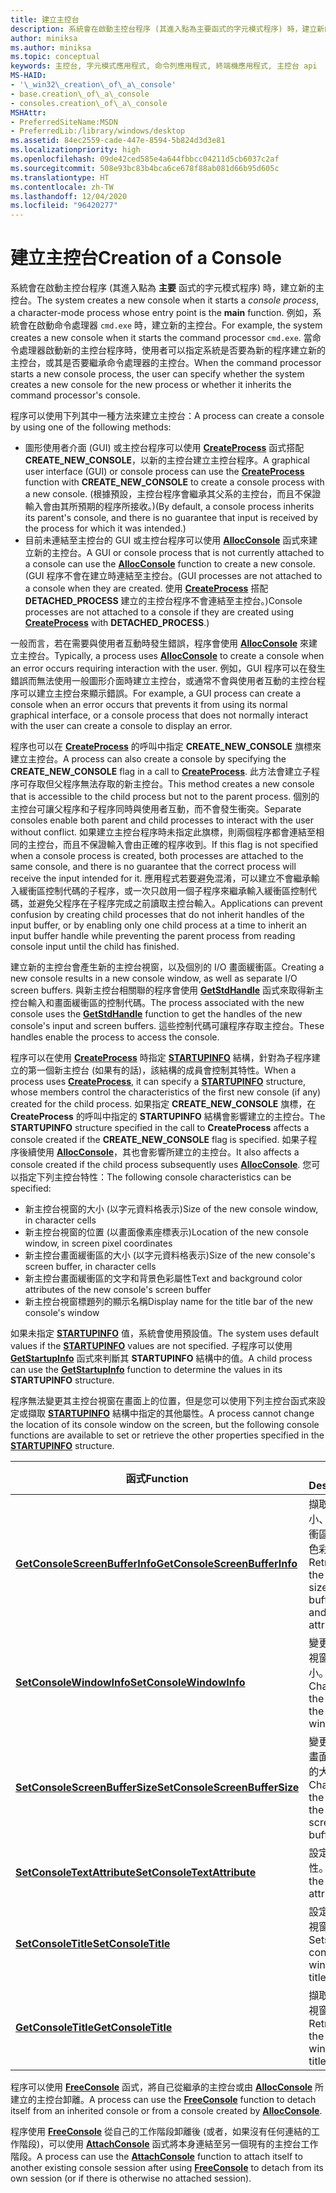 ```yaml
---
title: 建立主控台
description: 系統會在啟動主控台程序 (其進入點為主要函式的字元模式程序) 時，建立新的主控台。
author: miniksa
ms.author: miniksa
ms.topic: conceptual
keywords: 主控台, 字元模式應用程式, 命令列應用程式, 終端機應用程式, 主控台 api
MS-HAID:
- '\_win32\_creation\_of\_a\_console'
- base.creation\_of\_a\_console
- consoles.creation\_of\_a\_console
MSHAttr:
- PreferredSiteName:MSDN
- PreferredLib:/library/windows/desktop
ms.assetid: 84ec2559-cade-447e-8594-5b824d3d3e81
ms.localizationpriority: high
ms.openlocfilehash: 09de42ced585e4a644fbbcc04211d5cb6037c2af
ms.sourcegitcommit: 508e93bc83b4bca6ce678f88ab081d66b95d605c
ms.translationtype: HT
ms.contentlocale: zh-TW
ms.lasthandoff: 12/04/2020
ms.locfileid: "96420277"
---
```

# <a name="creation-of-a-console"></a><span data-ttu-id="dadb2-104">建立主控台</span><span class="sxs-lookup"><span data-stu-id="dadb2-104">Creation of a Console</span></span>

<span data-ttu-id="dadb2-105">系統會在啟動主控台程序 (其進入點為 **主要** 函式的字元模式程序) 時，建立新的主控台。</span><span class="sxs-lookup"><span data-stu-id="dadb2-105">The system creates a new console when it starts a *console process*, a character-mode process whose entry point is the **main** function.</span></span> <span data-ttu-id="dadb2-106">例如，系統會在啟動命令處理器 `cmd.exe` 時，建立新的主控台。</span><span class="sxs-lookup"><span data-stu-id="dadb2-106">For example, the system creates a new console when it starts the command processor `cmd.exe`.</span></span> <span data-ttu-id="dadb2-107">當命令處理器啟動新的主控台程序時，使用者可以指定系統是否要為新的程序建立新的主控台，或其是否要繼承命令處理器的主控台。</span><span class="sxs-lookup"><span data-stu-id="dadb2-107">When the command processor starts a new console process, the user can specify whether the system creates a new console for the new process or whether it inherits the command processor's console.</span></span>

<span data-ttu-id="dadb2-108">程序可以使用下列其中一種方法來建立主控台：</span><span class="sxs-lookup"><span data-stu-id="dadb2-108">A process can create a console by using one of the following methods:</span></span>

- <span data-ttu-id="dadb2-109">圖形使用者介面 (GUI) 或主控台程序可以使用 [**CreateProcess**](https://msdn.microsoft.com/library/windows/desktop/ms682425) 函式搭配 **CREATE\_NEW\_CONSOLE**，以新的主控台建立主控台程序。</span><span class="sxs-lookup"><span data-stu-id="dadb2-109">A graphical user interface (GUI) or console process can use the [**CreateProcess**](https://msdn.microsoft.com/library/windows/desktop/ms682425) function with **CREATE\_NEW\_CONSOLE** to create a console process with a new console.</span></span> <span data-ttu-id="dadb2-110">(根據預設，主控台程序會繼承其父系的主控台，而且不保證輸入會由其所預期的程序所接收。)</span><span class="sxs-lookup"><span data-stu-id="dadb2-110">(By default, a console process inherits its parent's console, and there is no guarantee that input is received by the process for which it was intended.)</span></span>
- <span data-ttu-id="dadb2-111">目前未連結至主控台的 GUI 或主控台程序可以使用 [**AllocConsole**](allocconsole.md) 函式來建立新的主控台。</span><span class="sxs-lookup"><span data-stu-id="dadb2-111">A GUI or console process that is not currently attached to a console can use the [**AllocConsole**](allocconsole.md) function to create a new console.</span></span> <span data-ttu-id="dadb2-112">(GUI 程序不會在建立時連結至主控台。</span><span class="sxs-lookup"><span data-stu-id="dadb2-112">(GUI processes are not attached to a console when they are created.</span></span> <span data-ttu-id="dadb2-113">使用 [**CreateProcess**](https://msdn.microsoft.com/library/windows/desktop/ms682425) 搭配 **DETACHED\_PROCESS** 建立的主控台程序不會連結至主控台。)</span><span class="sxs-lookup"><span data-stu-id="dadb2-113">Console processes are not attached to a console if they are created using [**CreateProcess**](https://msdn.microsoft.com/library/windows/desktop/ms682425) with **DETACHED\_PROCESS**.)</span></span>

<span data-ttu-id="dadb2-114">一般而言，若在需要與使用者互動時發生錯誤，程序會使用 [**AllocConsole**](allocconsole.md) 來建立主控台。</span><span class="sxs-lookup"><span data-stu-id="dadb2-114">Typically, a process uses [**AllocConsole**](allocconsole.md) to create a console when an error occurs requiring interaction with the user.</span></span> <span data-ttu-id="dadb2-115">例如，GUI 程序可以在發生錯誤而無法使用一般圖形介面時建立主控台，或通常不會與使用者互動的主控台程序可以建立主控台來顯示錯誤。</span><span class="sxs-lookup"><span data-stu-id="dadb2-115">For example, a GUI process can create a console when an error occurs that prevents it from using its normal graphical interface, or a console process that does not normally interact with the user can create a console to display an error.</span></span>

<span data-ttu-id="dadb2-116">程序也可以在 [**CreateProcess**](https://msdn.microsoft.com/library/windows/desktop/ms682425) 的呼叫中指定 **CREATE\_NEW\_CONSOLE** 旗標來建立主控台。</span><span class="sxs-lookup"><span data-stu-id="dadb2-116">A process can also create a console by specifying the **CREATE\_NEW\_CONSOLE** flag in a call to [**CreateProcess**](https://msdn.microsoft.com/library/windows/desktop/ms682425).</span></span> <span data-ttu-id="dadb2-117">此方法會建立子程序可存取但父程序無法存取的新主控台。</span><span class="sxs-lookup"><span data-stu-id="dadb2-117">This method creates a new console that is accessible to the child process but not to the parent process.</span></span> <span data-ttu-id="dadb2-118">個別的主控台可讓父程序和子程序同時與使用者互動，而不會發生衝突。</span><span class="sxs-lookup"><span data-stu-id="dadb2-118">Separate consoles enable both parent and child processes to interact with the user without conflict.</span></span> <span data-ttu-id="dadb2-119">如果建立主控台程序時未指定此旗標，則兩個程序都會連結至相同的主控台，而且不保證輸入會由正確的程序收到。</span><span class="sxs-lookup"><span data-stu-id="dadb2-119">If this flag is not specified when a console process is created, both processes are attached to the same console, and there is no guarantee that the correct process will receive the input intended for it.</span></span> <span data-ttu-id="dadb2-120">應用程式若要避免混淆，可以建立不會繼承輸入緩衝區控制代碼的子程序，或一次只啟用一個子程序來繼承輸入緩衝區控制代碼，並避免父程序在子程序完成之前讀取主控台輸入。</span><span class="sxs-lookup"><span data-stu-id="dadb2-120">Applications can prevent confusion by creating child processes that do not inherit handles of the input buffer, or by enabling only one child process at a time to inherit an input buffer handle while preventing the parent process from reading console input until the child has finished.</span></span>

<span data-ttu-id="dadb2-121">建立新的主控台會產生新的主控台視窗，以及個別的 I/O 畫面緩衝區。</span><span class="sxs-lookup"><span data-stu-id="dadb2-121">Creating a new console results in a new console window, as well as separate I/O screen buffers.</span></span> <span data-ttu-id="dadb2-122">與新主控台相關聯的程序會使用 [**GetStdHandle**](getstdhandle.md) 函式來取得新主控台輸入和畫面緩衝區的控制代碼。</span><span class="sxs-lookup"><span data-stu-id="dadb2-122">The process associated with the new console uses the [**GetStdHandle**](getstdhandle.md) function to get the handles of the new console's input and screen buffers.</span></span> <span data-ttu-id="dadb2-123">這些控制代碼可讓程序存取主控台。</span><span class="sxs-lookup"><span data-stu-id="dadb2-123">These handles enable the process to access the console.</span></span>

<span data-ttu-id="dadb2-124">程序可以在使用 [**CreateProcess**](https://msdn.microsoft.com/library/windows/desktop/ms682425) 時指定 [**STARTUPINFO**](https://msdn.microsoft.com/library/windows/desktop/ms686331) 結構，針對為子程序建立的第一個新主控台 (如果有的話)，該結構的成員會控制其特性。</span><span class="sxs-lookup"><span data-stu-id="dadb2-124">When a process uses [**CreateProcess**](https://msdn.microsoft.com/library/windows/desktop/ms682425), it can specify a [**STARTUPINFO**](https://msdn.microsoft.com/library/windows/desktop/ms686331) structure, whose members control the characteristics of the first new console (if any) created for the child process.</span></span> <span data-ttu-id="dadb2-125">如果指定 **CREATE\_NEW\_CONSOLE** 旗標，在 **CreateProcess** 的呼叫中指定的 **STARTUPINFO** 結構會影響建立的主控台。</span><span class="sxs-lookup"><span data-stu-id="dadb2-125">The **STARTUPINFO** structure specified in the call to **CreateProcess** affects a console created if the **CREATE\_NEW\_CONSOLE** flag is specified.</span></span> <span data-ttu-id="dadb2-126">如果子程序後續使用 [**AllocConsole**](allocconsole.md)，其也會影響所建立的主控台。</span><span class="sxs-lookup"><span data-stu-id="dadb2-126">It also affects a console created if the child process subsequently uses [**AllocConsole**](allocconsole.md).</span></span> <span data-ttu-id="dadb2-127">您可以指定下列主控台特性：</span><span class="sxs-lookup"><span data-stu-id="dadb2-127">The following console characteristics can be specified:</span></span>

- <span data-ttu-id="dadb2-128">新主控台視窗的大小 (以字元資料格表示)</span><span class="sxs-lookup"><span data-stu-id="dadb2-128">Size of the new console window, in character cells</span></span>
- <span data-ttu-id="dadb2-129">新主控台視窗的位置 (以畫面像素座標表示)</span><span class="sxs-lookup"><span data-stu-id="dadb2-129">Location of the new console window, in screen pixel coordinates</span></span>
- <span data-ttu-id="dadb2-130">新主控台畫面緩衝區的大小 (以字元資料格表示)</span><span class="sxs-lookup"><span data-stu-id="dadb2-130">Size of the new console's screen buffer, in character cells</span></span>
- <span data-ttu-id="dadb2-131">新主控台畫面緩衝區的文字和背景色彩屬性</span><span class="sxs-lookup"><span data-stu-id="dadb2-131">Text and background color attributes of the new console's screen buffer</span></span>
- <span data-ttu-id="dadb2-132">新主控台視窗標題列的顯示名稱</span><span class="sxs-lookup"><span data-stu-id="dadb2-132">Display name for the title bar of the new console's window</span></span>

<span data-ttu-id="dadb2-133">如果未指定 [**STARTUPINFO**](https://msdn.microsoft.com/library/windows/desktop/ms686331) 值，系統會使用預設值。</span><span class="sxs-lookup"><span data-stu-id="dadb2-133">The system uses default values if the [**STARTUPINFO**](https://msdn.microsoft.com/library/windows/desktop/ms686331) values are not specified.</span></span> <span data-ttu-id="dadb2-134">子程序可以使用 [**GetStartupInfo**](https://msdn.microsoft.com/library/windows/desktop/ms683230) 函式來判斷其 **STARTUPINFO** 結構中的值。</span><span class="sxs-lookup"><span data-stu-id="dadb2-134">A child process can use the [**GetStartupInfo**](https://msdn.microsoft.com/library/windows/desktop/ms683230) function to determine the values in its **STARTUPINFO** structure.</span></span>

<span data-ttu-id="dadb2-135">程序無法變更其主控台視窗在畫面上的位置，但是您可以使用下列主控台函式來設定或擷取 [**STARTUPINFO**](https://msdn.microsoft.com/library/windows/desktop/ms686331) 結構中指定的其他屬性。</span><span class="sxs-lookup"><span data-stu-id="dadb2-135">A process cannot change the location of its console window on the screen, but the following console functions are available to set or retrieve the other properties specified in the [**STARTUPINFO**](https://msdn.microsoft.com/library/windows/desktop/ms686331) structure.</span></span>

| <span data-ttu-id="dadb2-136">函式</span><span class="sxs-lookup"><span data-stu-id="dadb2-136">Function</span></span> | <span data-ttu-id="dadb2-137">說明</span><span class="sxs-lookup"><span data-stu-id="dadb2-137">Description</span></span> |
|-|-|
| [<span data-ttu-id="dadb2-138">**GetConsoleScreenBufferInfo**</span><span class="sxs-lookup"><span data-stu-id="dadb2-138">**GetConsoleScreenBufferInfo**</span></span>](getconsolescreenbufferinfo.md) | <span data-ttu-id="dadb2-139">擷取視窗大小、畫面緩衝區大小和色彩屬性。</span><span class="sxs-lookup"><span data-stu-id="dadb2-139">Retrieves the window size, screen buffer size, and color attributes.</span></span> |
| [<span data-ttu-id="dadb2-140">**SetConsoleWindowInfo**</span><span class="sxs-lookup"><span data-stu-id="dadb2-140">**SetConsoleWindowInfo**</span></span>](setconsolewindowinfo.md)  | <span data-ttu-id="dadb2-141">變更控制台視窗的大小。</span><span class="sxs-lookup"><span data-stu-id="dadb2-141">Changes the size of the console window.</span></span>  |
| [<span data-ttu-id="dadb2-142">**SetConsoleScreenBufferSize**</span><span class="sxs-lookup"><span data-stu-id="dadb2-142">**SetConsoleScreenBufferSize**</span></span>](setconsolescreenbuffersize.md) | <span data-ttu-id="dadb2-143">變更主控台畫面緩衝區的大小。</span><span class="sxs-lookup"><span data-stu-id="dadb2-143">Changes the size of the console screen buffer.</span></span> |
| [<span data-ttu-id="dadb2-144">**SetConsoleTextAttribute**</span><span class="sxs-lookup"><span data-stu-id="dadb2-144">**SetConsoleTextAttribute**</span></span>](setconsoletextattribute.md) | <span data-ttu-id="dadb2-145">設定色彩屬性。</span><span class="sxs-lookup"><span data-stu-id="dadb2-145">Sets the color attributes.</span></span>  |
| [<span data-ttu-id="dadb2-146">**SetConsoleTitle**</span><span class="sxs-lookup"><span data-stu-id="dadb2-146">**SetConsoleTitle**</span></span>](setconsoletitle.md)  | <span data-ttu-id="dadb2-147">設定主控台視窗標題。</span><span class="sxs-lookup"><span data-stu-id="dadb2-147">Sets the console window title.</span></span> |
| [<span data-ttu-id="dadb2-148">**GetConsoleTitle**</span><span class="sxs-lookup"><span data-stu-id="dadb2-148">**GetConsoleTitle**</span></span>](getconsoletitle.md)  | <span data-ttu-id="dadb2-149">擷取主控台視窗標題。</span><span class="sxs-lookup"><span data-stu-id="dadb2-149">Retrieves the console window title.</span></span>  |

<span data-ttu-id="dadb2-150">程序可以使用 [**FreeConsole**](freeconsole.md) 函式，將自己從繼承的主控台或由 [**AllocConsole**](allocconsole.md) 所建立的主控台卸離。</span><span class="sxs-lookup"><span data-stu-id="dadb2-150">A process can use the [**FreeConsole**](freeconsole.md) function to detach itself from an inherited console or from a console created by [**AllocConsole**](allocconsole.md).</span></span>

<span data-ttu-id="dadb2-151">程序使用 [**FreeConsole**](freeconsole.md) 從自己的工作階段卸離後 (或者，如果沒有任何連結的工作階段)，可以使用 [**AttachConsole**](attachconsole.md) 函式將本身連結至另一個現有的主控台工作階段。</span><span class="sxs-lookup"><span data-stu-id="dadb2-151">A process can use the [**AttachConsole**](attachconsole.md) function to attach itself to another existing console session after using [**FreeConsole**](freeconsole.md) to detach from its own session (or if there is otherwise no attached session).</span></span>

